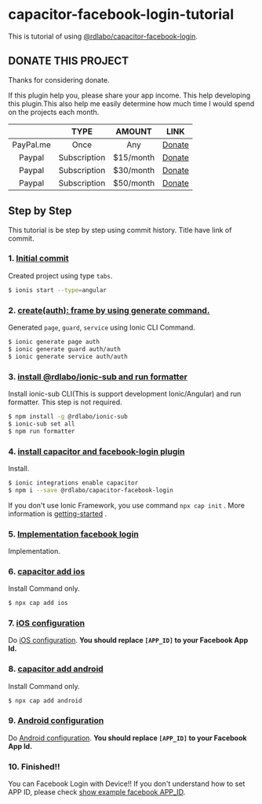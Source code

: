 # capacitor-facebook-login-tutorial
This is tutorial of using [@rdlabo/capacitor-facebook-login](https://github.com/rdlabo/capacitor-facebook-login).

## DONATE THIS PROJECT
Thanks for considering donate.

If this plugin help you, please share your app income. This help developing this plugin.This also help me easily determine how much time I would spend on the projects each month.


|  | TYPE | AMOUNT | LINK |
|:--:|:--:|:--:|:--:|
| PayPal.me | Once | Any | [Donate](https://www.paypal.me/rdlabo) |
| Paypal | Subscription | $15/month | [Donate](https://www.paypal.com/cgi-bin/webscr?cmd=_s-xclick&hosted_button_id=JHYSDYQB29MLC) |
| Paypal | Subscription | $30/month | [Donate](https://www.paypal.com/cgi-bin/webscr?cmd=_s-xclick&hosted_button_id=RCJ8A3KXG928A) |
| Paypal | Subscription | $50/month | [Donate](https://www.paypal.com/cgi-bin/webscr?cmd=_s-xclick&hosted_button_id=U2RQUKRPDA35C) |


## Step by Step
This tutorial is be step by step using commit history. Title have link of commit. 

### 1. [Initial commit](https://github.com/rdlabo/capacitor-facebook-login-tutorial/commit/41101884ca8626b0abba1496ef96914a13980143)
Created project using type `tabs`.


```bash
$ ionis start --type=angular
```

### 2. [create(auth): frame by using generate command.](https://github.com/rdlabo/capacitor-facebook-login-tutorial/commit/3ca45cdfafe96e9ca55c9c35128b6e7ce4988650)
Generated `page`, `guard`, `service` using Ionic CLI Command.

```bash
$ ionic generate page auth
$ ionic generate guard auth/auth
$ ionic generate service auth/auth
```

### 3. [install @rdlabo/ionic-sub and run formatter](https://github.com/rdlabo/capacitor-facebook-login-tutorial/commit/ce85d576fac639900bae604fe7948a38d302c85e)
Install ionic-sub CLI(This is support development Ionic/Angular) and run formatter. This step is not required.

```bash
$ npm install -g @rdlabo/ionic-sub
$ ionic-sub set all
$ npm run formatter
```

### 4. [install capacitor and facebook-login plugin](https://github.com/rdlabo/capacitor-facebook-login-tutorial/commit/cfedd030daeda017d0175490afcb2589dcb4f259)
Install. 
```bash
$ ionic integrations enable capacitor
$ npm i --save @rdlabo/capacitor-facebook-login
```
If you don't use Ionic Framework, you use command `npx cap init` . More information is [getting-started](https://capacitor.ionicframework.com/docs/getting-started) .


### 5. [Implementation facebook login](https://github.com/rdlabo/capacitor-facebook-login-tutorial/commit/d349e5af4d7b09ee6d2570fcba2a8b9aff249d90)
Implementation.

### 6. [capacitor add ios](https://github.com/rdlabo/capacitor-facebook-login-tutorial/commit/6d17a20ef1e5a710cb437e0146f1501e6189bec5)
Install Command only.

```bash
$ npx cap add ios
```

### 7. [iOS configuration](https://github.com/rdlabo/capacitor-facebook-login-tutorial/commit/7a40cb2273adf8d6cd4ed647b6647870cfdd2fff)

Do [iOS configuration](https://github.com/rdlabo/capacitor-facebook-login#ios-configuration). **You should replace `[APP_ID]` to your Facebook App Id.**

### 8. [capacitor add android](https://github.com/rdlabo/capacitor-facebook-login-tutorial/commit/9a601b8321056f65c8ba3813a1880c6b58262c6e)
Install Command only.

```bash
$ npx cap add android
```

### 9. [Android configuration](https://github.com/rdlabo/capacitor-facebook-login-tutorial/commit/07b48477d301ce2626cbc4f8de7c3379c75367b7)


Do [Android configuration](https://github.com/rdlabo/capacitor-facebook-login#android-configuration). **You should replace `[APP_ID]` to your Facebook App Id.**

### 10. Finished!!
You can Facebook Login with Device!!
If you don't understand how to set APP ID, please check [show example facebook APP_ID](https://github.com/rdlabo/capacitor-facebook-login-tutorial/commit/6c9cc2d60db9ee5f5058af58c545e3c7e6c1b8fd).


